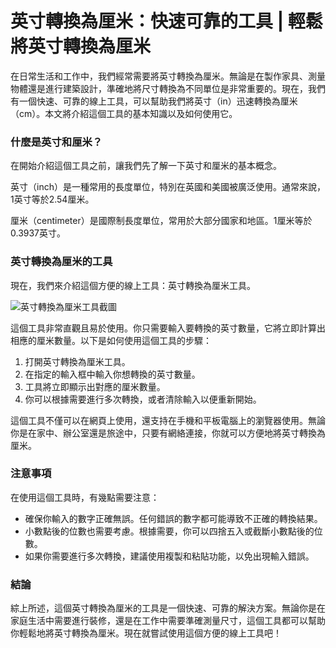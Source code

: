 英寸轉換為厘米：快速可靠的工具 | 輕鬆將英寸轉換為厘米
============================

在日常生活和工作中，我們經常需要將英寸轉換為厘米。無論是在製作家具、測量物體還是進行建築設計，準確地將尺寸轉換為不同單位是非常重要的。現在，我們有一個快速、可靠的線上工具，可以幫助我們將英寸（in）迅速轉換為厘米（cm）。本文將介紹這個工具的基本知識以及如何使用它。

### 什麼是英寸和厘米？

在開始介紹這個工具之前，讓我們先了解一下英寸和厘米的基本概念。

英寸（inch）是一種常用的長度單位，特別在英國和美國被廣泛使用。通常來說，1英寸等於2.54厘米。

厘米（centimeter）是國際制長度單位，常用於大部分國家和地區。1厘米等於0.3937英寸。

### 英寸轉換為厘米的工具

現在，我們來介紹這個方便的線上工具：英寸轉換為厘米工具。

![英寸轉換為厘米工具截圖](tool_screenshot.png)

這個工具非常直觀且易於使用。你只需要輸入要轉換的英寸數量，它將立即計算出相應的厘米數量。以下是如何使用這個工具的步驟：

1. 打開英寸轉換為厘米工具。
2. 在指定的輸入框中輸入你想轉換的英寸數量。
3. 工具將立即顯示出對應的厘米數量。
4. 你可以根據需要進行多次轉換，或者清除輸入以便重新開始。

這個工具不僅可以在網頁上使用，還支持在手機和平板電腦上的瀏覽器使用。無論你是在家中、辦公室還是旅途中，只要有網絡連接，你就可以方便地將英寸轉換為厘米。

### 注意事項

在使用這個工具時，有幾點需要注意：

- 確保你輸入的數字正確無誤。任何錯誤的數字都可能導致不正確的轉換結果。
- 小數點後的位數也需要考慮。根據需要，你可以四捨五入或截斷小數點後的位數。
- 如果你需要進行多次轉換，建議使用複製和粘貼功能，以免出現輸入錯誤。

### 結論

綜上所述，這個英寸轉換為厘米的工具是一個快速、可靠的解決方案。無論你是在家庭生活中需要進行裝修，還是在工作中需要準確測量尺寸，這個工具都可以幫助你輕鬆地將英寸轉換為厘米。現在就嘗試使用這個方便的線上工具吧！